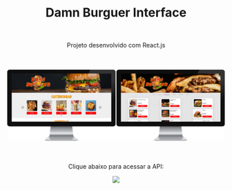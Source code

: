 <h1 align="center">
  Damn Burguer Interface</h1>
<br>
<p align="center">Projeto desenvolvido com React.js</p>
<br>
<br>

<div align="center">
  <img width="700px" src="https://github.com/feliperyo/damn-burguer-interface/blob/main/src/assets/mockup%20interface.png?raw=true"/>
</div>
<br>
<div align="center">
  <br>
  <p>Clique abaixo para acessar a API:</p>
<a href="https://github.com/feliperyo/damn-burguer-api" target="_blank"><img src="https://img.shields.io/website-up-down-green-red/http/cv.lbesson.qc.to.svg"></a>
</div>
